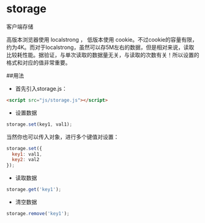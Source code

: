 # storage
客户端存储

高版本浏览器使用 localstrong ， 低版本使用 cookie。不过cookie的容量有限，约为4K。而对于localstrong，虽然可以存5M左右的数据，但是相对来说，读取比较耗性能。据验证，与单次读取的数据量无关，与读取的次数有关！所以设置的格式和对应的值非常重要。

##用法

- 首先引入storage.js：

```html
<script src="js/storage.js"></script>
```

- 设置数据

```javascript
storage.set(key1, val1);
```

当然你也可以传入对象，进行多个键值对设置：

```javascript
storage.set({
  key1: val1,
  key2: val2
});
```

- 读取数据

```javascript
storage.get('key1');
```

- 清空数据

```javascript
storage.remove('key1');
```
